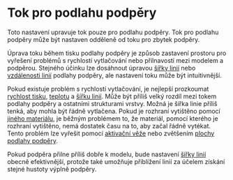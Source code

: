 Tok pro podlahu podpěry
====
Toto nastavení upravuje tok pouze pro podlahu podpěry. Tok pro podlahu podpěry může být nastaven odděleně od toku pro zbytek podpěry.

Úprava toku během tisku podlahy podpěry je způsob zastavení prostoru pro vyřešení problémů s rychlostí vytlačování nebo přilnavostí mezi modelem a podpěrou. Stejného účinku lze dosáhnout úpravou [šířky linií](../resolution/support_bottom_line_width.md) nebo [vzdálenosti linií](../support/support_bottom_line_distance.md) podlahy podpěry, ale nastavení toku může být intuitivnější.

Pokud existuje problém s rychlostí vytlačování, je nejlepší prozkoumat [rychlost tisku](../speed/speed_support_bottom.md), [teplotu](material_print_temperature.md) a [šířku linií](../resolution/support_bottom_line_width.md). Může být příliš velký rozdíl mezi tokem podlahy podpěry a ostatními strukturami vrstvy. Možná je šířka linie příliš tenká, aby mohla být řádně vytlačena. Pokud je rozhraní vytištěno pomocí [jiného materiálu](../support/support_interface_extruder_nr.md), je běžným problémem to, že materiál, pomocí kterého je rozhraní vytištěno, nemá dostatek času na to, aby začal řádně vytékat. Tento problém lze vyřešit pomocí [aktivační věže](../dual/prime_tower_enable.md) nebo zvětšením [plochy podlahy podpěry](../support/support_bottom_offset.md).

Pokud podpěra přilne příliš dobře k modelu, bude nastavení [šířky linií](../resolution/support_bottom_line_width.md) obecně efektivnější, protože také umožňuje přiblížení linií za účelem získání stejné hustoty výplně podpěry.
